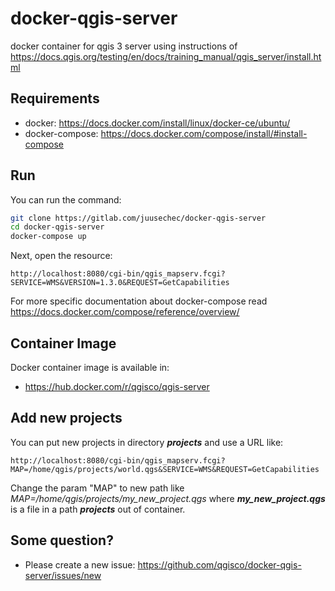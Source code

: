 # docker-qgis-server

docker container for qgis 3 server using instructions of https://docs.qgis.org/testing/en/docs/training_manual/qgis_server/install.html

## Requirements
- docker: https://docs.docker.com/install/linux/docker-ce/ubuntu/
- docker-compose: https://docs.docker.com/compose/install/#install-compose

## Run
You can run the command:
```sh
git clone https://gitlab.com/juusechec/docker-qgis-server
cd docker-qgis-server
docker-compose up
```
Next, open the resource:
```
http://localhost:8080/cgi-bin/qgis_mapserv.fcgi?SERVICE=WMS&VERSION=1.3.0&REQUEST=GetCapabilities
```
For more specific documentation about docker-compose read https://docs.docker.com/compose/reference/overview/

## Container Image
Docker container image is available in: 
- https://hub.docker.com/r/qgisco/qgis-server

## Add new projects

You can put new projects in directory ***projects*** and use a URL like:
```url
http://localhost:8080/cgi-bin/qgis_mapserv.fcgi?MAP=/home/qgis/projects/world.qgs&SERVICE=WMS&REQUEST=GetCapabilities
```
Change the param "MAP" to new path like *MAP=/home/qgis/projects/my_new_project.qgs* where
***my_new_project.qgs*** is a file in a path ***projects*** out of container.

## Some question?

- Please create a new issue: https://github.com/qgisco/docker-qgis-server/issues/new
